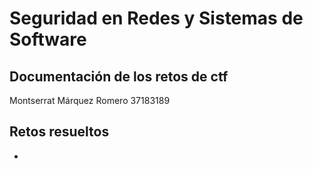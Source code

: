 # Seguridad en Redes y Sistemas de Software
## Documentación de los retos de ctf

Montserrat Márquez Romero
37183189

## Retos resueltos
* 
